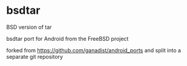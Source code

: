 bsdtar
======
BSD version of tar

bsdtar port for Android
from the FreeBSD project

forked from https://github.com/ganadist/android_ports
and split into a separate git repository
